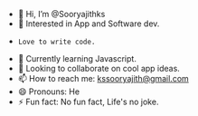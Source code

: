 - 👋 Hi, I’m @Sooryajithks
- 👀 Interested in App and Software dev.
-     Love to write code.
- 🌱 Currently learning Javascript.
- 💞️ Looking to collaborate on cool app ideas. 
- 📫 How to reach me: kssooryajith@gmail.com
- 😄 Pronouns: He
- ⚡ Fun fact: No fun fact, Life's no joke. 

<!---
Sooryajithks/Sooryajithks is a ✨ special ✨ repository because its `README.md` (this file) appears on your GitHub profile.
You can click the Preview link to take a look at your changes.
--->
